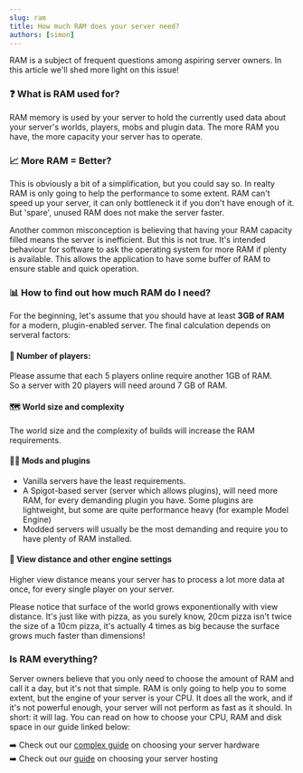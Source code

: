 ```yaml
---
slug: ram
title: How much RAM does your server need?
authors: [simon]
---
```


RAM is a subject of frequent questions among aspiring server owners. In this article we'll shed more light on this issue!

<!-- truncate -->

### ❓ What is RAM used for?

RAM memory is used by your server to hold the currently used data about your server's worlds, players, mobs and plugin data. The more RAM you have, the more capacity your server has to operate.

### 📈 More RAM = Better?

This is obviously a bit of a simplification, but you could say so. In realty RAM is only going to help the performance to some extent. RAM can't speed up your server, it can only bottleneck it if you don't have enough of it. But 'spare', unused RAM does not make the server faster.

Another common misconception is believing that having your RAM capacity filled means the server is inefficient. But this is not true. It's intended behaviour for software to ask the operating system for more RAM if plenty is available. This allows the application to have some buffer of RAM to ensure stable and quick operation.

### 📊 How to find out how much RAM do I need?

For the beginning, let's assume that you should have at least **3GB of RAM** for a modern, plugin-enabled server.
The final calculation depends on serveral factors:

#### 👋 Number of players:
Please assume that each 5 players online require another 1GB of RAM.\
So a server with 20 players will need around 7 GB of RAM.

#### 🗺️ World size and complexity
The world size and the complexity of builds will increase the RAM requirements.

#### ⛓️‍💥 Mods and plugins
- Vanilla servers have the least requirements.
- A Spigot-based server (server which allows plugins), will need more RAM, for every demanding plugin you have. Some plugins are lightweight, but some are quite performance heavy (for example Model Engine)
- Modded servers will usually be the most demanding and require you to have plenty of RAM installed.

#### 📐 View distance and other engine settings
Higher view distance means your server has to process a lot more data at once, for every single player on your server.

Please notice that surface of the world grows exponentionally with view distance. It's just like with pizza, as you surely know, 20cm pizza isn't twice the size of a 10cm pizza, it's actually 4 times as big because the surface grows much faster than dimensions!

### Is RAM everything?

Server owners believe that you only need to choose the amount of RAM and call it a day, but it's not that simple.
RAM is only going to help you to some extent, but the engine of your server is your CPU. It does all the work, and if it's not powerful enough, your server will not perform as fast as it should. In short: it will lag.
You can read on how to choose your CPU, RAM and disk space in our guide linked below:

➡️ Check out our [complex guide](hardware) on choosing your server hardware\
➡️ Check out our [guide](hosting) on choosing your server hosting